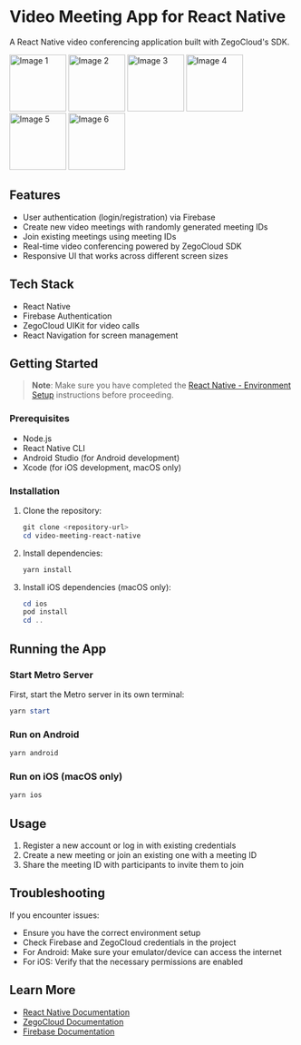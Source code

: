 # Video Meeting App for React Native

A React Native video conferencing application built with ZegoCloud's SDK.

<img src="https://github.com/user-attachments/assets/481f65d8-6f17-42d3-bd79-ea7a2b739f92" alt="Image 1" width="100"/>
<img src="https://github.com/user-attachments/assets/c7ec7532-04c4-4b8e-b483-5c1793cb4f40" alt="Image 2" width="100"/>
<img src="https://github.com/user-attachments/assets/96e5d4b2-957d-45f4-bb10-3d44a24920f3" alt="Image 3" width="100"/>
<img src="https://github.com/user-attachments/assets/240e809d-e907-46ab-9399-d627e8877f4e" alt="Image 4" width="100"/>
<img src="https://github.com/user-attachments/assets/6cec5f53-8381-47d2-88ae-66d0539d3cf1" alt="Image 5" width="100"/>
<img src="https://github.com/user-attachments/assets/8cec13a1-789a-4236-829c-330293c349a4" alt="Image 6" width="100"/>

## Features

- User authentication (login/registration) via Firebase
- Create new video meetings with randomly generated meeting IDs
- Join existing meetings using meeting IDs
- Real-time video conferencing powered by ZegoCloud SDK
- Responsive UI that works across different screen sizes

## Tech Stack

- React Native
- Firebase Authentication
- ZegoCloud UIKit for video calls
- React Navigation for screen management

## Getting Started

>**Note**: Make sure you have completed the [React Native - Environment Setup](https://reactnative.dev/docs/environment-setup) instructions before proceeding.

### Prerequisites

- Node.js
- React Native CLI
- Android Studio (for Android development)
- Xcode (for iOS development, macOS only)

### Installation

1. Clone the repository:
   ```powershell
   git clone <repository-url>
   cd video-meeting-react-native
   ```

2. Install dependencies:
   ```powershell
   yarn install
   ```

3. Install iOS dependencies (macOS only):
   ```powershell
   cd ios
   pod install
   cd ..
   ```

## Running the App

### Start Metro Server

First, start the Metro server in its own terminal:

```powershell
yarn start
```

### Run on Android

```powershell
yarn android
```

### Run on iOS (macOS only)

```powershell
yarn ios
```

## Usage

1. Register a new account or log in with existing credentials
2. Create a new meeting or join an existing one with a meeting ID
3. Share the meeting ID with participants to invite them to join

## Troubleshooting

If you encounter issues:

- Ensure you have the correct environment setup
- Check Firebase and ZegoCloud credentials in the project
- For Android: Make sure your emulator/device can access the internet
- For iOS: Verify that the necessary permissions are enabled

## Learn More

- [React Native Documentation](https://reactnative.dev/docs/getting-started)
- [ZegoCloud Documentation](https://docs.zegocloud.com/article/14766)
- [Firebase Documentation](https://firebase.google.com/docs)
